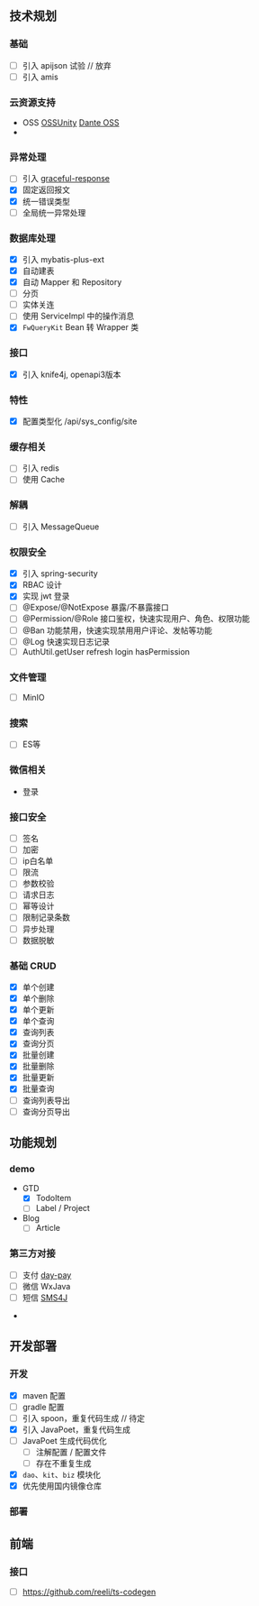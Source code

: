 ## 技术规划

### 基础

- [ ] 引入 apijson 试验 // 放弃
- [ ] 引入 amis

### 云资源支持

- OSS [OSSUnity](https://github.com/linkxs/OSSUnity) [Dante OSS](https://gitee.com/herodotus/dante-oss)
- 

### 异常处理

- [ ] 引入 [graceful-response](https://doc.feiniaojin.com/graceful-response/home.html)
- [x] 固定返回报文
- [x] 统一错误类型
- [ ] 全局统一异常处理

### 数据库处理

- [x] 引入 mybatis-plus-ext 
- [x] 自动建表
- [x] 自动 Mapper 和 Repository
- [ ] 分页
- [ ] 实体关连
- [ ] 使用 ServiceImpl 中的操作消息
- [x] `FwQueryKit` Bean 转 Wrapper 类

### 接口

- [x] 引入 knife4j, openapi3版本

### 特性

- [x] 配置类型化 /api/sys_config/site

### 缓存相关

- [ ] 引入 redis
- [ ] 使用 Cache

### 解耦

- [ ] 引入 MessageQueue

### 权限安全

- [x] 引入 spring-security
- [x] RBAC 设计
- [x] 实现 jwt 登录
- [ ] @Expose/@NotExpose 暴露/不暴露接口
- [ ] @Permission/@Role 接口鉴权，快速实现用户、角色、权限功能
- [ ] @Ban 功能禁用，快速实现禁用用户评论、发帖等功能
- [ ] @Log 快速实现日志记录
- [ ] AuthUtil.getUser refresh login hasPermission

### 文件管理

- [ ] MinIO

### 搜索

- [ ] ES等

### 微信相关

- 登录

### 接口安全

- [ ] 签名
- [ ] 加密
- [ ] ip白名单
- [ ] 限流
- [ ] 参数校验
- [ ] 请求日志
- [ ] 幂等设计
- [ ] 限制记录条数
- [ ] 异步处理
- [ ] 数据脱敏

### 基础 CRUD

- [x] 单个创建
- [x] 单个删除
- [x] 单个更新
- [x] 单个查询
- [x] 查询列表
- [x] 查询分页
- [x] 批量创建
- [x] 批量删除
- [x] 批量更新
- [x] 批量查询
- [ ] 查询列表导出
- [ ] 查询分页导出

## 功能规划

### demo

- GTD
  - [x] TodoItem
  - [ ] Label / Project
- Blog
  - [ ] Article

### 第三方对接

- [ ] 支付 [day-pay](https://github.com/dromara/dax-pay)
- [ ] 微信 WxJava
- [ ] 短信 [SMS4J](https://github.com/dromara/SMS4J)
- 

## 开发部署

### 开发

- [x] maven 配置
- [ ] gradle 配置
- [ ] 引入 spoon，重复代码生成 // 待定
- [x] 引入 JavaPoet，重复代码生成
- [ ] JavaPoet 生成代码优化
  - [ ] 注解配置 / 配置文件
  - [ ] 存在不重复生成
- [x] `dao`、`kit`、`biz` 模块化
- [x] 优先使用国内镜像仓库

### 部署

## 前端 

### 接口

- [ ] https://github.com/reeli/ts-codegen